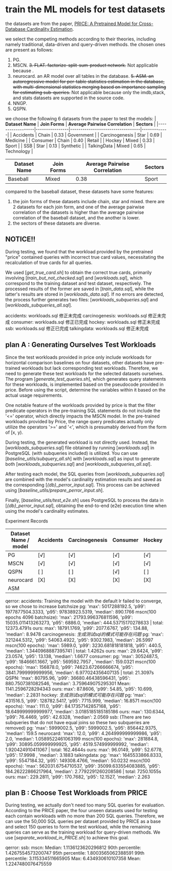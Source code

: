 # train the ML models for test datasets

the datasets are from the paper, [PRICE: A Pretrained Model for Cross-Database
 Cardinality Estimation](https://arxiv.org/abs/2406.01027). 

we select the competing methods according to their theories, including namely traditional, data-driven and query-driven methods. the chosen ones are present as follows: 
1. PG.
2. MSCN.
~~3. FLAT. factorize-split-sum-product network.~~ Not applicable because .
3. neurocard. an AR model over all tables in the database.
~~5. ASM. an autoregressive model for per-table  statistics estimation in the database, with multi-dimensional statistics merging based on importance sampling for estimating sub-queries.~~ Not applicable because only the imdb,stack, and stats datasets are supported in the source code.
4. NNGP.
5. QSPN.

we choose the following 6 datasets from the paper to test the models: 
| **Dataset Name** | **Join Forms** | **Average Pairwise Correlation** | **Sectors** |
|------------------|----------------|----------------------------------|-------------|
| Accidents | Chain | 0.33 | Government |
| Carcinogenesis | Star | 0.69 | Medicine |
| Consumer | Chain | 0.40 | Retail |
| Hockey | Mixed | 0.33 | Sport |
| SSB | Star | 0.13 | Synthetic |
| TalkingData | Mixed | 0.65 | Technology |

| **Dataset Name** | **Join Forms** | **Average Pairwise Correlation** | **Sectors** |
|------------------|----------------|----------------------------------|-------------|
| Baseball | Mixed | 0.38 | Sport |

compared to the baseball dataset, these datasets have some features: 
1. the join forms of these datasets include chain, star and mixed. there are 2 datasets for each join form, and one of the average pairwise correlation of the datasets is higher than the average pairwise correlation of the baseball dataset, and the another is lower.
2. the sectors of these datasets are diverse.

## NOTICE!!
During testing, we found that the workload provided by the pretrained "price" contained queries with incorrect true card values, necessitating the recalculation of true cards for all queries.  

We used [*get_true_card.sh*] to obtain the correct true cards, primarily involving [*train_but_not_checked.sql*] and [*workloads.sql*], which correspond to the training dataset and test dataset, respectively. The processed results of the former are saved in [*train_data.sql*], while the latter's results are stored in [*workloads_data.sql*]. If no errors are detected, the process further generates two files: [*workloads_subqueries.sql*] and [*workloads_subqueries_all.sql*].

accidents:  workloads.sql 修正未完成
carcinogenesis:  workloads.sql 修正未完成
consumer:  workloads.sql 修正已完成
hockey:  workloads.sql 修正未完成
ssb:  workloads.sql 修正已完成
talkingdata:  workloads.sql 修正未完成

## plan A : Generating Ourselves Test Workloads

Since the test workloads provided in price only include workloads for horizontal comparison baselines on four datasets, other datasets have pre-trained workloads but lack corresponding test workloads. Therefore, we need to generate these test workloads for the selected datasets ourselves. The program [*generate_test_queries.sh*], which generates query statements for these workloads, is implemented based on the pseudocode provided in price. Before using the script, determine the variables within it based on the actual usage requirements.

One notable feature of the workloads provided by price is that the filter predicate operators in the pre-training SQL statements do not include the '<=' operator, which directly impacts the MSCN model. In the pre-trained workloads provided by Price, the range query predicates actually only utilize the operators '>=' and '<', which is presumably derived from the form of [x, y).

During testing, the generated workload is not directly used. Instead, the [*workloads_subqueries.sql*] file obtained by running [*workloads.sql*] in PostgreSQL (with subqueries included) is utilized. You can use [*baseline_utils/subquery_all.sh*] with [*workloads.sql*] as input to generate both [*workloads_subqueries.sql*] and [*workloads_subqueries_all.sql*].  

After testing each model, the SQL queries from [*workloads_subqueries.sql*] are combined with the model's cardinality estimation results and saved as the corresponding [*{db}_perror_input.sql*]. This process can be achieved using [*baseline_utils/prepare_perror_input.sh*].  

Finally, [*baseline_utils/test_e2e.sh*] uses PostgreSQL to process the data in [*{db}_perror_input.sql*], obtaining the end-to-end (e2e) execution time when using the model's cardinality estimates.

Experiment Records

| **Dataset Name / model** | Accidents | Carcinogenesis | Consumer | Hockey | SSB | TalkingData |
|--------------------------|-----------|----------------|----------|--------|-----|-------------|
| PG | [√] | [√] | [√] | [√] | [√] | [√] |
| MSCN | [√] | [√] | [√] | [√] | [√] | [√] |
| QSPN | [ ] | [ ] | [√] | [ ] | [] | [ ] |
| neurocard | [X] | [X] | [X] | [X] | [√] | [X] |
| ASM |   |   |   |   |   |   |

qerror:
    accidents:
        Training the model with the default lr failed to converge, so we chose to increase batchsize
        pg: 'max': 5017288192.5, 'p99': 1977877504.3333, 'p95': 97838923.5319, 'median': 890.1766
        mscn(100 epochs 4096 batchsize): 'max': 21793.996376811596, 'p99': 15035.011413263273, 'p95': 6886.0, 'median': 444.53715170278633 | total: 12373.4791s
        ours: max': 18791.1769, 'p99': 2077.6767, 'p95': 134.88, 'median': 8.9478
    carcinogenesis: *生成测试sql的模式可能存在问题*
        pg: 'max': 321244.5312, 'p99': 54063.4922, 'p95': 9302.1983, 'median': 26.5997
        mscn(100 epochs): 'max': 5989.0, 'p99': 3230.681818181818, 'p95': 440.5, 'median': 1.3440968887395741 | total: 1.4262s
        ours: max': 29.6424, 'p99': 23.0574, 'p95': 13.138, 'median': 1.6677
    consumer:
        pg: 'max': 3052487.5, 'p99': 1846661.1667, 'p95': 569592.7957 , 'median': 159.0321
        mscn(100 epochs): 'max': 156878.0, 'p99': 74623.67266666674, 'p95': 3841.7999999999956, 'median': 6.977024356407135 | total: 21.3097s
        QSPN: 'max': 80795.96, 'p99': 36680.46438596431, 'p95': 880.7507381082546, 'median': 3.759649075295301 Mean: 1141.2596728294343
        ours: max': 87.8606, 'p99': 54.85, 'p95': 10.699, 'median': 2.2831
    hockey: *生成测试sql的模式可能存在问题*
        pg: 'max': 431516.5, 'p99': 128782.5417, 'p95': 7715.999, 'median': 16.8571
        mscn(100 epochs): 'max': 111.0, 'p99': 84.17357142857168, 'p95': 18.649999999999977, 'median': 3.0185185185185186
        ours: max': 130.6344, 'p99': 76.4469, 'p95': 42.6328, 'median': 2.0569
    ssb: (There are two subqueries that do not have equal joins so these two subqueries are removed) 
        pg: 'max': 5999002.5, 'p99': 5999002.5, 'p95': 856442.9375, 'median': 159.5
        neurocard: 'max': 12.0, 'p99': 4.264999999999986, 'p95': 2.0, 'median': 1.0589522461063199 
        mscn(100 epochs): 'max': 281884.8, 'p99': 30895.059999999925, 'p95': 4519.574999999992, 'median': 1.920424910411067 | total: 162.4644s
        ours: max': 96.0149, 'p99': 52.6778, 'p95': 17.9998 , 'median': 3.1883
    talkingdata:
        pg: 'max': 1645533866.8333, 'p99': 5547184.32, 'p95': 149308.4766, 'median': 50.0232 
        mscn(100 epochs): 'max': 562031.6754710537, 'p99': 35099.633554083885, 'p95': 184.26222866217964, 'median': 2.7792291260208586 | total: 7250.1055s
        ours: max': 229.2811, 'p99': 170.7682, 'p95': 12.1527, 'median': 2.263 

## plan B : Choose Test Workloads from PRICE

During testing, we actually don't need too many SQL queries for evaluation. According to the PRICE paper, the four unseen datasets used for testing each contain workloads with no more than 200 SQL queries. Therefore, we can use the 50,000 SQL queries per dataset provided by PRICE as a base and select 150 queries to form the test workload, while the remaining queries can serve as the training workload for query-driven methods. We use [*separate_workload_in_PRICE.sh*] to achieve this goal.

qerror:
    ssb:
        mscn: Median: 1.1136123620296812 90th percentile: 1.4267554573200747 95th percentile: 1.8003565062388591 99th percentile: 3.115334511665905 Max: 6.434930610107358 Mean: 1.2247480076475559